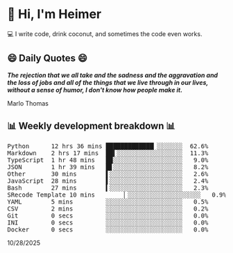 # 👋 Hi, I'm Heimer

💻 I write code, drink coconut, and sometimes the code even works.

## 😄 Daily Quotes 😄

_**The rejection that we all take and the sadness and the aggravation and the loss of jobs and all of the things that we live through in our lives, without a sense of humor, I don't know how people make it.**_

Marlo Thomas



## 📊 Weekly development breakdown 📊

<pre>Python      12 hrs 36 mins █████████████▏░░░░░░░  62.6%
Markdown    2 hrs 17 mins  ██▍░░░░░░░░░░░░░░░░░░  11.3%
TypeScript  1 hr 48 mins   █▉░░░░░░░░░░░░░░░░░░░   9.0%
JSON        1 hr 39 mins   █▋░░░░░░░░░░░░░░░░░░░   8.2%
Other       30 mins        ▌░░░░░░░░░░░░░░░░░░░░   2.6%
JavaScript  28 mins        ▌░░░░░░░░░░░░░░░░░░░░   2.4%
Bash        27 mins        ▍░░░░░░░░░░░░░░░░░░░░   2.3%
SRecode Template 10 mins        ▏░░░░░░░░░░░░░░░░░░░░   0.9%
YAML        5 mins         ░░░░░░░░░░░░░░░░░░░░░   0.5%
CSV         2 mins         ░░░░░░░░░░░░░░░░░░░░░   0.2%
Git         0 secs         ░░░░░░░░░░░░░░░░░░░░░   0.0%
INI         0 secs         ░░░░░░░░░░░░░░░░░░░░░   0.0%
Docker      0 secs         ░░░░░░░░░░░░░░░░░░░░░   0.0%</pre>

10/28/2025